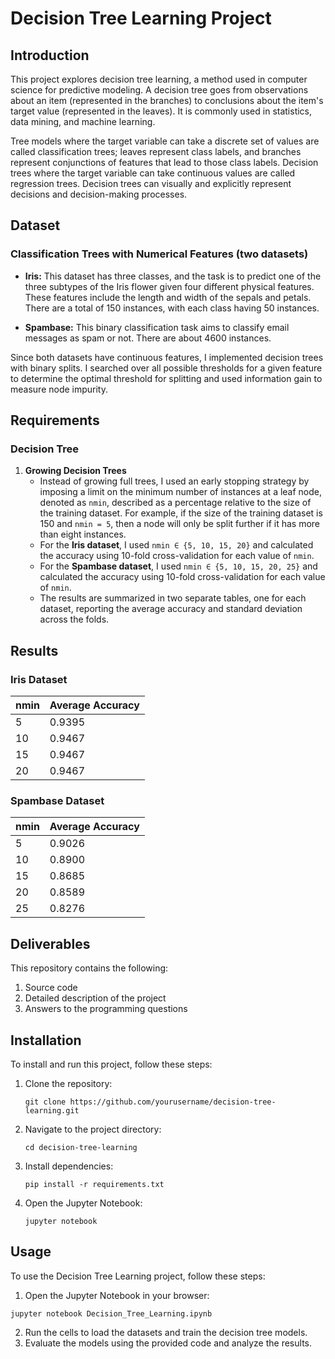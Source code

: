 # Decision Tree Learning Project

## Introduction

This project explores decision tree learning, a method used in computer science for predictive modeling. A decision tree goes from observations about an item (represented in the branches) to conclusions about the item's target value (represented in the leaves). It is commonly used in statistics, data mining, and machine learning.

Tree models where the target variable can take a discrete set of values are called classification trees; leaves represent class labels, and branches represent conjunctions of features that lead to those class labels. Decision trees where the target variable can take continuous values are called regression trees. Decision trees can visually and explicitly represent decisions and decision-making processes.

## Dataset

### Classification Trees with Numerical Features (two datasets)

- **Iris:** This dataset has three classes, and the task is to predict one of the three subtypes of the Iris flower given four different physical features. These features include the length and width of the sepals and petals. There are a total of 150 instances, with each class having 50 instances.

- **Spambase:** This binary classification task aims to classify email messages as spam or not. There are about 4600 instances.

Since both datasets have continuous features, I implemented decision trees with binary splits. I searched over all possible thresholds for a given feature to determine the optimal threshold for splitting and used information gain to measure node impurity.

## Requirements

### Decision Tree

1. **Growing Decision Trees**
   - Instead of growing full trees, I used an early stopping strategy by imposing a limit on the minimum number of instances at a leaf node, denoted as `nmin`, described as a percentage relative to the size of the training dataset. For example, if the size of the training dataset is 150 and `nmin = 5`, then a node will only be split further if it has more than eight instances.
   - For the **Iris dataset**, I used `nmin ∈ {5, 10, 15, 20}` and calculated the accuracy using 10-fold cross-validation for each value of `nmin`.
   - For the **Spambase dataset**, I used `nmin ∈ {5, 10, 15, 20, 25}` and calculated the accuracy using 10-fold cross-validation for each value of `nmin`.
   - The results are summarized in two separate tables, one for each dataset, reporting the average accuracy and standard deviation across the folds.

## Results

### Iris Dataset
| nmin | Average Accuracy |
|------|------------------|
| 5    | 0.9395           | 
| 10   | 0.9467           | 
| 15   | 0.9467           | 
| 20   | 0.9467           | 

### Spambase Dataset
| nmin | Average Accuracy | 
|------|------------------|
| 5    |  0.9026          |
| 10   |  0.8900          |
| 15   |  0.8685          |
| 20   |  0.8589          | 
| 25   |  0.8276          | 

## Deliverables

This repository contains the following:

1. Source code
2. Detailed description of the project
3. Answers to the programming questions

## Installation

To install and run this project, follow these steps:

1. Clone the repository:
   ```
   git clone https://github.com/yourusername/decision-tree-learning.git
   ```
2. Navigate to the project directory:
   ```
   cd decision-tree-learning
   ```
4. Install dependencies:
   ```
   pip install -r requirements.txt
   ```
6. Open the Jupyter Notebook:
   ```
   jupyter notebook
   ```

## Usage

To use the Decision Tree Learning project, follow these steps:

1. Open the Jupyter Notebook in your browser:
```
jupyter notebook Decision_Tree_Learning.ipynb
```
2. Run the cells to load the datasets and train the decision tree models.
3. Evaluate the models using the provided code and analyze the results.
